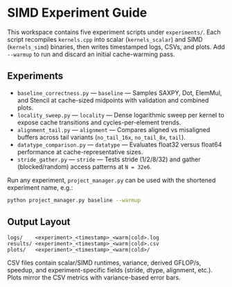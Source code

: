 # SIMD Experiment Guide

This workspace contains five experiment scripts under `experiments/`. Each script recompiles `kernels.cpp` into scalar (`kernels_scalar`) and SIMD (`kernels_simd`) binaries, then writes timestamped logs, CSVs, and plots. Add `--warmup` to run and discard an initial cache-warming pass.

## Experiments
- `baseline_correctness.py` — `baseline` — Samples SAXPY, Dot, ElemMul, and Stencil at cache-sized midpoints with validation and combined plots.
- `locality_sweep.py` — `locality` — Dense logarithmic sweep per kernel to expose cache transitions and cycles-per-element trends.
- `alignment_tail.py` — `alignment` — Compares aligned vs misaligned buffers across tail variants (`no_tail_16x`, `no_tail_8x`, `tail`).
- `datatype_comparison.py` — `datatype` — Evaluates float32 versus float64 performance at cache-representative sizes.
- `stride_gather.py` — `stride` — Tests stride (1/2/8/32) and gather (blocked/random) access patterns at `N = 32e6`.

Run any experiment, `project_manager.py` can be used with the shortened experiment name, e.g.:

```bash
python project_manager.py baseline --warmup
```

## Output Layout

```
logs/    <experiment>_<timestamp>_<warm|cold>.log
results/ <experiment>_<timestamp>_<warm|cold>.csv
plots/   <experiment>_<timestamp>_<warm|cold>/
```

CSV files contain scalar/SIMD runtimes, variance, derived GFLOP/s, speedup, and experiment-specific fields (stride, dtype, alignment, etc.). Plots mirror the CSV metrics with variance-based error bars.
